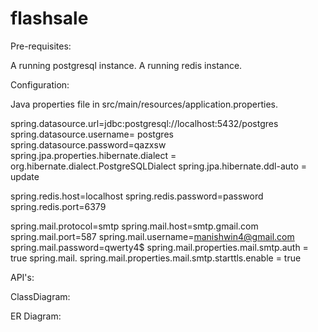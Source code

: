 # flashsale

Pre-requisites:

A running postgresql instance.
A running redis instance.

Configuration:

Java properties file in src/main/resources/application.properties.

spring.datasource.url=jdbc:postgresql://localhost:5432/postgres
spring.datasource.username= postgres
spring.datasource.password=qazxsw
spring.jpa.properties.hibernate.dialect = org.hibernate.dialect.PostgreSQLDialect
spring.jpa.hibernate.ddl-auto = update

spring.redis.host=localhost
spring.redis.password=password
spring.redis.port=6379

spring.mail.protocol=smtp
spring.mail.host=smtp.gmail.com
spring.mail.port=587
spring.mail.username=manishwin4@gmail.com
spring.mail.password=qwerty4$
spring.mail.properties.mail.smtp.auth = true
spring.mail.
spring.mail.properties.mail.smtp.starttls.enable = true

API's:




ClassDiagram:

ER Diagram:

